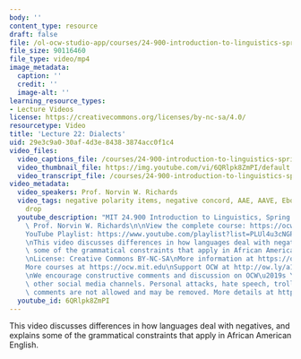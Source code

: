 ```yaml
---
body: ''
content_type: resource
draft: false
file: /ol-ocw-studio-app/courses/24-900-introduction-to-linguistics-spring-2022/ocw_24900_lecture22_2022spr26_360p_16_9.mp4
file_size: 90116460
file_type: video/mp4
image_metadata:
  caption: ''
  credit: ''
  image-alt: ''
learning_resource_types:
- Lecture Videos
license: https://creativecommons.org/licenses/by-nc-sa/4.0/
resourcetype: Video
title: 'Lecture 22: Dialects'
uid: 29e3c9a0-30af-4d3e-8438-3874acc0f1c4
video_files:
  video_captions_file: /courses/24-900-introduction-to-linguistics-spring-2022/1UWqieveMr4b2mJWuWIM1Nxx4qoNL9r6p_transcript.webvtt
  video_thumbnail_file: https://img.youtube.com/vi/6QRlpk8ZmPI/default.jpg
  video_transcript_file: /courses/24-900-introduction-to-linguistics-spring-2022/1UWqieveMr4b2mJWuWIM1Nxx4qoNL9r6p_transcript.pdf
video_metadata:
  video_speakers: Prof. Norvin W. Richards
  video_tags: negative polarity items, negative concord, AAE, AAVE, Ebonics, copula
    drop
  youtube_description: "MIT 24.900 Introduction to Linguistics, Spring 2022\nInstructor:\
    \ Prof. Norvin W. Richards\n\nView the complete course: https://ocw.mit.edu/courses/24-900-introduction-to-linguistics-spring-2022/\n\
    YouTube Playlist: https://www.youtube.com/playlist?list=PLUl4u3cNGP63BZGNOqrF2qf_yxOjuG35j\n\
    \nThis video discusses differences in how languages deal with negatives, and explains\
    \ some of the grammatical constraints that apply in African American English.\n\
    \nLicense: Creative Commons BY-NC-SA\nMore information at https://ocw.mit.edu/terms\n\
    More courses at https://ocw.mit.edu\nSupport OCW at http://ow.ly/a1If50zVRlQ\n\
    \nWe encourage constructive comments and discussion on OCW\u2019s YouTube and\
    \ other social media channels. Personal attacks, hate speech, trolling, and inappropriate\
    \ comments are not allowed and may be removed. More details at https://ocw.mit.edu/comments.\n"
  youtube_id: 6QRlpk8ZmPI
---
```

This video discusses differences in how languages deal with negatives, and explains some of the grammatical constraints that apply in African American English.